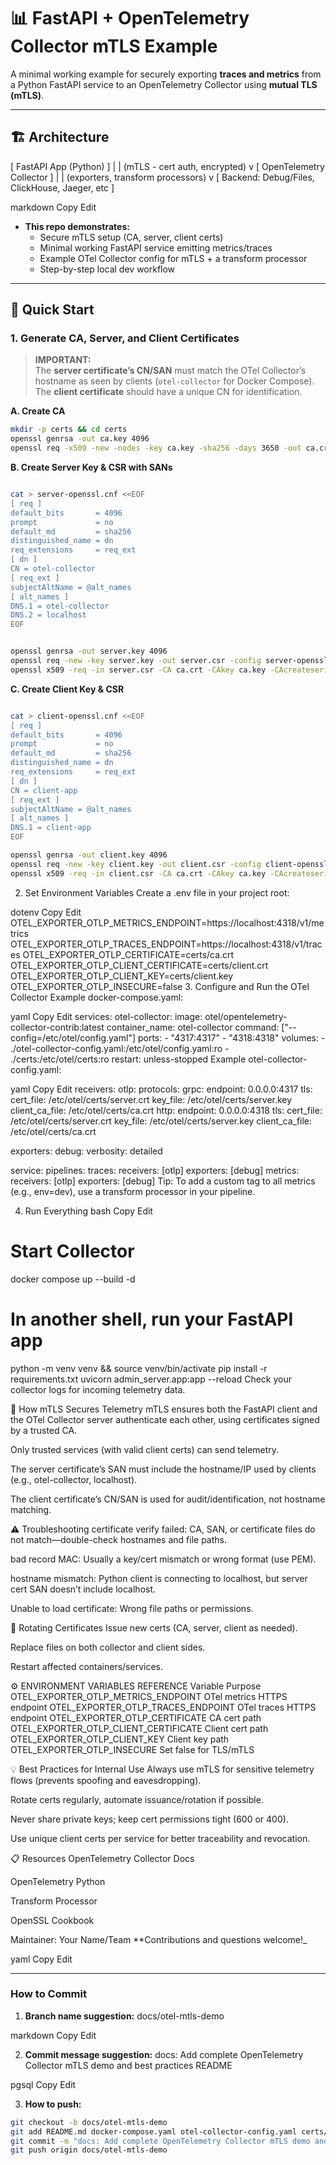 # 📊 FastAPI + OpenTelemetry Collector mTLS Example

A minimal working example for securely exporting **traces and metrics** from a Python FastAPI service to an OpenTelemetry Collector using **mutual TLS (mTLS)**.

---

## 🏗️ Architecture

[ FastAPI App (Python) ]
|
| (mTLS - cert auth, encrypted)
v
[ OpenTelemetry Collector ]
|
| (exporters, transform processors)
v
[ Backend: Debug/Files, ClickHouse, Jaeger, etc ]

markdown
Copy
Edit

- **This repo demonstrates:**
  - Secure mTLS setup (CA, server, client certs)
  - Minimal working FastAPI service emitting metrics/traces
  - Example OTel Collector config for mTLS + a transform processor
  - Step-by-step local dev workflow

---

## 🚦 Quick Start

### 1. **Generate CA, Server, and Client Certificates**

> **IMPORTANT:**  
> The **server certificate’s CN/SAN** must match the OTel Collector’s hostname as seen by clients (`otel-collector` for Docker Compose).  
> The **client certificate** should have a unique CN for identification.

**A. Create CA**

```bash
mkdir -p certs && cd certs
openssl genrsa -out ca.key 4096
openssl req -x509 -new -nodes -key ca.key -sha256 -days 3650 -out ca.crt -subj "/CN=MyRootCA"
```

**B. Create Server Key & CSR with SANs**

```bash

cat > server-openssl.cnf <<EOF
[ req ]
default_bits       = 4096
prompt             = no
default_md         = sha256
distinguished_name = dn
req_extensions     = req_ext
[ dn ]
CN = otel-collector
[ req_ext ]
subjectAltName = @alt_names
[ alt_names ]
DNS.1 = otel-collector
DNS.2 = localhost
EOF


openssl genrsa -out server.key 4096
openssl req -new -key server.key -out server.csr -config server-openssl.cnf
openssl x509 -req -in server.csr -CA ca.crt -CAkey ca.key -CAcreateserial -out server.crt -days 365 -sha256 -extfile server-openssl.cnf -extensions req_ext
```

**C. Create Client Key & CSR**


```bash

cat > client-openssl.cnf <<EOF
[ req ]
default_bits       = 4096
prompt             = no
default_md         = sha256
distinguished_name = dn
req_extensions     = req_ext
[ dn ]
CN = client-app
[ req_ext ]
subjectAltName = @alt_names
[ alt_names ]
DNS.1 = client-app
EOF

openssl genrsa -out client.key 4096
openssl req -new -key client.key -out client.csr -config client-openssl.cnf
openssl x509 -req -in client.csr -CA ca.crt -CAkey ca.key -CAcreateserial -out client.crt -days 365 -sha256 -extfile client-openssl.cnf -extensions req_ext
```

2. Set Environment Variables
Create a .env file in your project root:

dotenv
Copy
Edit
OTEL_EXPORTER_OTLP_METRICS_ENDPOINT=https://localhost:4318/v1/metrics
OTEL_EXPORTER_OTLP_TRACES_ENDPOINT=https://localhost:4318/v1/traces
OTEL_EXPORTER_OTLP_CERTIFICATE=certs/ca.crt
OTEL_EXPORTER_OTLP_CLIENT_CERTIFICATE=certs/client.crt
OTEL_EXPORTER_OTLP_CLIENT_KEY=certs/client.key
OTEL_EXPORTER_OTLP_INSECURE=false
3. Configure and Run the OTel Collector
Example docker-compose.yaml:

yaml
Copy
Edit
services:
  otel-collector:
    image: otel/opentelemetry-collector-contrib:latest
    container_name: otel-collector
    command: ["--config=/etc/otel/config.yaml"]
    ports:
      - "4317:4317"
      - "4318:4318"
    volumes:
      - ./otel-collector-config.yaml:/etc/otel/config.yaml:ro
      - ./certs:/etc/otel/certs:ro
    restart: unless-stopped
Example otel-collector-config.yaml:

yaml
Copy
Edit
receivers:
  otlp:
    protocols:
      grpc:
        endpoint: 0.0.0.0:4317
        tls:
          cert_file: /etc/otel/certs/server.crt
          key_file: /etc/otel/certs/server.key
          client_ca_file: /etc/otel/certs/ca.crt
      http:
        endpoint: 0.0.0.0:4318
        tls:
          cert_file: /etc/otel/certs/server.crt
          key_file: /etc/otel/certs/server.key
          client_ca_file: /etc/otel/certs/ca.crt

exporters:
  debug:
    verbosity: detailed

service:
  pipelines:
    traces:
      receivers: [otlp]
      exporters: [debug]
    metrics:
      receivers: [otlp]
      exporters: [debug]
Tip:
To add a custom tag to all metrics (e.g., env=dev), use a transform processor in your pipeline.

4. Run Everything
bash
Copy
Edit
# Start Collector
docker compose up --build -d

# In another shell, run your FastAPI app
python -m venv venv && source venv/bin/activate
pip install -r requirements.txt
uvicorn admin_server.app:app --reload
Check your collector logs for incoming telemetry data.

📖 How mTLS Secures Telemetry
mTLS ensures both the FastAPI client and the OTel Collector server authenticate each other, using certificates signed by a trusted CA.

Only trusted services (with valid client certs) can send telemetry.

The server certificate’s SAN must include the hostname/IP used by clients (e.g., otel-collector, localhost).

The client certificate’s CN/SAN is used for audit/identification, not hostname matching.

⚠️ Troubleshooting
certificate verify failed: CA, SAN, or certificate files do not match—double-check hostnames and file paths.

bad record MAC: Usually a key/cert mismatch or wrong format (use PEM).

hostname mismatch: Python client is connecting to localhost, but server cert SAN doesn’t include localhost.

Unable to load certificate: Wrong file paths or permissions.

🔐 Rotating Certificates
Issue new certs (CA, server, client as needed).

Replace files on both collector and client sides.

Restart affected containers/services.

⚙️ ENVIRONMENT VARIABLES REFERENCE
Variable	Purpose
OTEL_EXPORTER_OTLP_METRICS_ENDPOINT	OTel metrics HTTPS endpoint
OTEL_EXPORTER_OTLP_TRACES_ENDPOINT	OTel traces HTTPS endpoint
OTEL_EXPORTER_OTLP_CERTIFICATE	CA cert path
OTEL_EXPORTER_OTLP_CLIENT_CERTIFICATE	Client cert path
OTEL_EXPORTER_OTLP_CLIENT_KEY	Client key path
OTEL_EXPORTER_OTLP_INSECURE	Set false for TLS/mTLS

💡 Best Practices for Internal Use
Always use mTLS for sensitive telemetry flows (prevents spoofing and eavesdropping).

Rotate certs regularly, automate issuance/rotation if possible.

Never share private keys; keep cert permissions tight (600 or 400).

Use unique client certs per service for better traceability and revocation.

📋 Resources
OpenTelemetry Collector Docs

OpenTelemetry Python

Transform Processor

OpenSSL Cookbook

Maintainer: Your Name/Team
**Contributions and questions welcome!_

yaml
Copy
Edit

---

### **How to Commit**

1. **Branch name suggestion:**
docs/otel-mtls-demo

markdown
Copy
Edit

2. **Commit message suggestion:**
docs: Add complete OpenTelemetry Collector mTLS demo and best practices README

pgsql
Copy
Edit

3. **How to push:**
```bash
git checkout -b docs/otel-mtls-demo
git add README.md docker-compose.yaml otel-collector-config.yaml certs/
git commit -m "docs: Add complete OpenTelemetry Collector mTLS demo and best practices README"
git push origin docs/otel-mtls-demo
````
